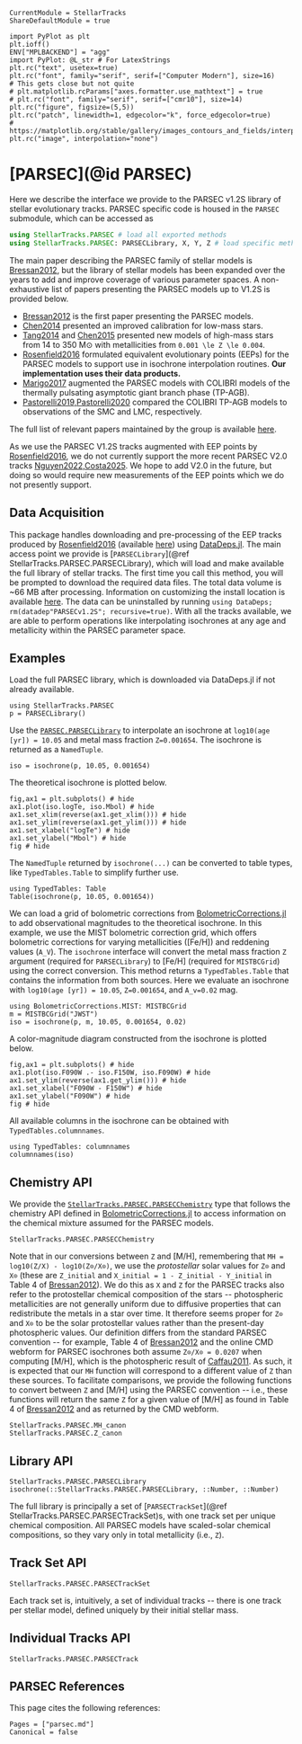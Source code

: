 ```@meta
CurrentModule = StellarTracks
ShareDefaultModule = true
```

```@setup
import PyPlot as plt
plt.ioff()
ENV["MPLBACKEND"] = "agg"
import PyPlot: @L_str # For LatexStrings
plt.rc("text", usetex=true)
plt.rc("font", family="serif", serif=["Computer Modern"], size=16)
# This gets close but not quite
# plt.matplotlib.rcParams["axes.formatter.use_mathtext"] = true
# plt.rc("font", family="serif", serif=["cmr10"], size=14)
plt.rc("figure", figsize=(5,5))
plt.rc("patch", linewidth=1, edgecolor="k", force_edgecolor=true)
# https://matplotlib.org/stable/gallery/images_contours_and_fields/interpolation_methods.html
plt.rc("image", interpolation="none")
```

# [PARSEC](@id PARSEC)

Here we describe the interface we provide to the PARSEC v1.2S library of stellar evolutionary tracks. PARSEC specific code is housed in the `PARSEC` submodule, which can be accessed as

```julia
using StellarTracks.PARSEC # load all exported methods
using StellarTracks.PARSEC: PARSECLibrary, X, Y, Z # load specific methods
```

The main paper describing the PARSEC family of stellar models is [Bressan2012](@citet), but the library of stellar models has been expanded over the years to add and improve coverage of various parameter spaces. A non-exhaustive list of papers presenting the PARSEC models up to V1.2S is provided below.
 - [Bressan2012](@citet) is the first paper presenting the PARSEC models.
 - [Chen2014](@citet) presented an improved calibration for low-mass stars.
 - [Tang2014](@citet) and [Chen2015](@citet) presented new models of high-mass stars from 14 to 350 M⊙ with metallicities from ``0.001 \le Z \le 0.004``.
 - [Rosenfield2016](@citet) formulated equivalent evolutionary points (EEPs) for the PARSEC models to support use in isochrone interpolation routines. **Our implementation uses their data products.**
 - [Marigo2017](@citet) augmented the PARSEC models with COLIBRI models of the thermally pulsating asymptotic giant branch phase (TP-AGB).
 - [Pastorelli2019,Pastorelli2020](@citet) compared the COLIBRI TP-AGB models to observations of the SMC and LMC, respectively.

The full list of relevant papers maintained by the group is available [here](https://ui.adsabs.harvard.edu/public-libraries/jSpa1621SGW2mMpPRaRP4w).

As we use the PARSEC V1.2S tracks augmented with EEP points by [Rosenfield2016](@citet), we do not currently support the more recent PARSEC V2.0 tracks [Nguyen2022,Costa2025](@citep). We hope to add V2.0 in the future, but doing so would require new measurements of the EEP points which we do not presently support.

## Data Acquisition

This package handles downloading and pre-processing of the EEP tracks produced by [Rosenfield2016](@citet) (available [here](https://github.com/philrosenfield/padova_tracks)) using [DataDeps.jl](https://github.com/oxinabox/DataDeps.jl). The main access point we provide is [`PARSECLibrary`](@ref StellarTracks.PARSEC.PARSECLibrary), which will load and make available the full library of stellar tracks. The first time you call this method, you will be prompted to download the required data files. The total data volume is ~66 MB after processing. Information on customizing the install location is available [here](https://www.oxinabox.net/DataDeps.jl/stable/z10-for-end-users/). The data can be uninstalled by running `using DataDeps; rm(datadep"PARSECv1.2S"; recursive=true)`. With all the tracks available, we are able to perform operations like interpolating isochrones at any age and metallicity within the PARSEC parameter space.

## Examples
Load the full PARSEC library, which is downloaded via DataDeps.jl if not already available.
```@example
using StellarTracks.PARSEC
p = PARSECLibrary()
```

Use the [`PARSEC.PARSECLibrary`](@ref) to interpolate an isochrone at `log10(age [yr]) = 10.05` and metal mass fraction ``Z=0.001654``. The isochrone is returned as a `NamedTuple`.
```@example
iso = isochrone(p, 10.05, 0.001654)
```

The theoretical isochrone is plotted below.

```@example
fig,ax1 = plt.subplots() # hide
ax1.plot(iso.logTe, iso.Mbol) # hide
ax1.set_xlim(reverse(ax1.get_xlim())) # hide
ax1.set_ylim(reverse(ax1.get_ylim())) # hide
ax1.set_xlabel("logTe") # hide
ax1.set_ylabel("Mbol") # hide
fig # hide
```

The `NamedTuple` returned by `isochrone(...)` can be converted to table types, like `TypedTables.Table` to simplify further use.
```@example
using TypedTables: Table
Table(isochrone(p, 10.05, 0.001654))
```

We can load a grid of bolometric corrections from [BolometricCorrections.jl](https://github.com/cgarling/BolometricCorrections.jl) to add observational magnitudes to the theoretical isochrone. In this example, we use the MIST bolometric correction grid, which offers bolometric corrections for varying metallicities (\[Fe/H\]) and reddening values (``A_V``). The `isochrone` interface will convert the metal mass fraction ``Z`` argument (required for `PARSECLibrary`) to \[Fe/H\] (required for `MISTBCGrid`) using the correct conversion. This method returns a `TypedTables.Table` that contains the information from both sources. Here we evaluate an isochrone with `log10(age [yr]) = 10.05`, ``Z=0.001654``, and ``A_v=0.02`` mag. 

```@example
using BolometricCorrections.MIST: MISTBCGrid
m = MISTBCGrid("JWST")
iso = isochrone(p, m, 10.05, 0.001654, 0.02)
```

A color-magnitude diagram constructed from the isochrone is plotted below.

```@example
fig,ax1 = plt.subplots() # hide
ax1.plot(iso.F090W .- iso.F150W, iso.F090W) # hide
ax1.set_ylim(reverse(ax1.get_ylim())) # hide
ax1.set_xlabel("F090W - F150W") # hide
ax1.set_ylabel("F090W") # hide
fig # hide
```

All available columns in the isochrone can be obtained with `TypedTables.columnnames`.

```@example
using TypedTables: columnnames
columnnames(iso)
```

## Chemistry API
We provide the [`StellarTracks.PARSEC.PARSECChemistry`](@ref) type that follows the chemistry API defined in [BolometricCorrections.jl](https://github.com/cgarling/BolometricCorrections.jl) to access information on the chemical mixture assumed for the PARSEC models.

```@docs
StellarTracks.PARSEC.PARSECChemistry
```

Note that in our conversions between ``Z`` and \[M/H\], remembering that `MH = log10(Z/X) - log10(Z⊙/X⊙)`, we use the *protostellar* solar values for `Z⊙` and `X⊙` (these are `Z_initial` and `X_initial = 1 - Z_initial - Y_initial` in Table 4 of [Bressan2012](@citet)). We do this as ``X`` and ``Z`` for the PARSEC tracks also refer to the protostellar chemical composition of the stars -- photospheric metallicities are not generally uniform due to diffusive properties that can redistribute the metals in a star over time. It therefore seems proper for `Z⊙` and `X⊙` to be the solar protostellar values rather than the present-day photospheric values. Our definition differs from the standard PARSEC convention -- for example, Table 4 of [Bressan2012](@citet) and the online CMD webform for PARSEC isochrones both assume `Z⊙/X⊙ = 0.0207` when computing \[M/H\], which is the photospheric result of [Caffau2011](@citet). As such, it is expected that our `MH` function will correspond to a different value of `Z` than these sources. To facilitate comparisons, we provide the following functions to convert between ``Z`` and \[M/H\] using the PARSEC convention -- i.e., these functions will return the same ``Z`` for a given value of \[M/H\] as found in Table 4 of [Bressan2012](@citet) and as returned by the CMD webform.

```@docs
StellarTracks.PARSEC.MH_canon
StellarTracks.PARSEC.Z_canon
```

## Library API
```@docs
StellarTracks.PARSEC.PARSECLibrary
isochrone(::StellarTracks.PARSEC.PARSECLibrary, ::Number, ::Number)
```

The full library is principally a set of [`PARSECTrackSet`](@ref StellarTracks.PARSEC.PARSECTrackSet)s, with one track set per unique chemical composition. All PARSEC models have scaled-solar chemical compositions, so they vary only in total metallicity (i.e., ``Z``). 

## Track Set API
```@docs
StellarTracks.PARSEC.PARSECTrackSet
```

Each track set is, intuitively, a set of individual tracks -- there is one track per stellar model, defined uniquely by their initial stellar mass.
 
## Individual Tracks API
```@docs
StellarTracks.PARSEC.PARSECTrack
```

## PARSEC References
This page cites the following references:

```@bibliography
Pages = ["parsec.md"]
Canonical = false
```